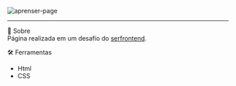 ![aprenser-page](https://github.com/gabztrivelato/projeto-aprenser/assets/86267772/d9abc28e-ee3c-45b2-9176-5f9b0f13ed46)
<hr>

📕 Sobre
<br>
Página realizada em um desafio do <a href="https://serfrontend.com/">serfrontend</a>.

🛠 Ferramentas
- Html
- CSS
